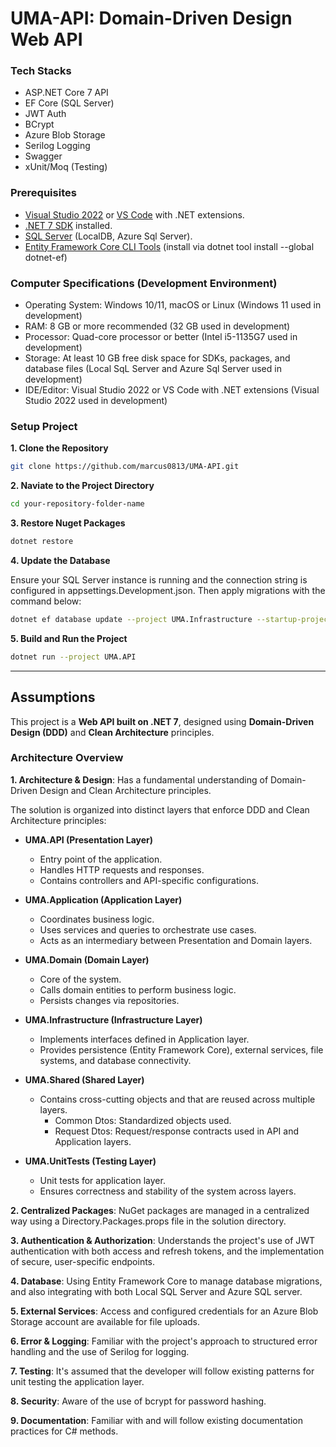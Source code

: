 # UMA-API: Domain-Driven Design Web API

### Tech Stacks
- ASP.NET Core 7 API
- EF Core (SQL Server)
- JWT Auth
- BCrypt
- Azure Blob Storage
- Serilog Logging
- Swagger
- xUnit/Moq (Testing) 

### Prerequisites

- [Visual Studio 2022](https://visualstudio.microsoft.com/) or [VS Code](https://code.visualstudio.com/) with .NET extensions.  
- [.NET 7 SDK](https://dotnet.microsoft.com/en-us/download/dotnet/7.0) installed.  
- [SQL Server](https://www.microsoft.com/en-us/sql-server/sql-server-downloads) (LocalDB, Azure Sql Server).  
- [Entity Framework Core CLI Tools](https://learn.microsoft.com/en-us/ef/core/cli/dotnet) (install via dotnet tool install --global dotnet-ef) 

### Computer Specifications (Development Environment)
- Operating System: Windows 10/11, macOS or Linux (Windows 11 used in development)
- RAM: 8 GB or more recommended (32 GB used in development)
- Processor: Quad-core processor or better (Intel i5-1135G7 used in development)  
- Storage: At least 10 GB free disk space for SDKs, packages, and database files  (Local SqL Server and Azure Sql Server used in development) 
- IDE/Editor: Visual Studio 2022 or VS Code with .NET extensions  (Visual Studio 2022 used in development) 

### Setup Project
**1. Clone the Repository**

```bash
git clone https://github.com/marcus0813/UMA-API.git
```

**2. Naviate to the Project Directory**
   
```bash
cd your-repository-folder-name
```

**3. Restore Nuget Packages**

```bash
dotnet restore
```

**4. Update the Database**

Ensure your SQL Server instance is running and the connection string is configured in appsettings.Development.json. Then apply migrations with the command below:

```bash
dotnet ef database update --project UMA.Infrastructure --startup-project UMA.API
```

**5. Build and Run the Project**

```bash
dotnet run --project UMA.API
```

---
## Assumptions
This project is a **Web API built on .NET 7**, designed using **Domain-Driven Design (DDD)** and **Clean Architecture** principles. 

### Architecture Overview

**1. Architecture & Design**: Has a fundamental understanding of Domain-Driven Design and Clean Architecture principles.

The solution is organized into distinct layers that enforce DDD and Clean Architecture principles:

- **UMA.API (Presentation Layer)**  
  - Entry point of the application.  
  - Handles HTTP requests and responses.  
  - Contains controllers and API-specific configurations.  

- **UMA.Application (Application Layer)**  
  - Coordinates business logic.  
  - Uses services and queries to orchestrate use cases.  
  - Acts as an intermediary between Presentation and Domain layers.  

- **UMA.Domain (Domain Layer)**  
  - Core of the system.  
  - Calls domain entities to perform business logic.
  - Persists changes via repositories.  

- **UMA.Infrastructure (Infrastructure Layer)**  
  - Implements interfaces defined in Application layer.  
  - Provides persistence (Entity Framework Core), external services, file systems, and database connectivity.
    
- **UMA.Shared (Shared Layer)** 
  - Contains cross-cutting objects and that are reused across multiple layers.
    - Common Dtos: Standardized objects used.
    - Request Dtos: Request/response contracts used in API and Application layers.
    
- **UMA.UnitTests (Testing Layer)**  
  - Unit tests for application layer.  
  - Ensures correctness and stability of the system across layers.

**2. Centralized Packages**: NuGet packages are managed in a centralized way using a Directory.Packages.props file in the solution directory.

**3. Authentication & Authorization**: Understands the project's use of JWT authentication with both access and refresh tokens, and the implementation of secure, user-specific endpoints.

**4. Database**: Using Entity Framework Core to manage database migrations, and also integrating with both Local SQL Server and Azure SQL server.

**5. External Services**: Access and configured credentials for an Azure Blob Storage account are available for file uploads.

**6. Error & Logging**: Familiar with the project's approach to structured error handling and the use of Serilog for logging.

**7. Testing**: It's assumed that the developer will follow existing patterns for unit testing the application layer.

**8. Security**: Aware of the use of bcrypt for password hashing.

**9. Documentation**: Familiar with and will follow existing documentation practices for C# methods.
